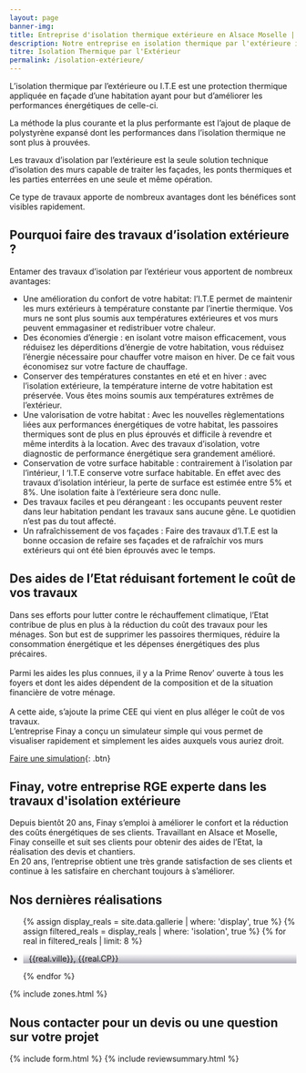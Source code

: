 ```yaml
---
layout: page
banner-img:
title: Entreprise d'isolation thermique extérieure en Alsace Moselle | Finay
description: Notre entreprise en isolation thermique par l'extérieure intervient sur tout le territoire du Bas-Rhin et de la Moselle
titre: Isolation Thermique par l'Extérieur
permalink: /isolation-extérieure/
---
```

L’isolation thermique par l’extérieure ou I.T.E est une protection thermique appliquée en façade d’une habitation ayant pour but d’améliorer les performances énergétiques de celle-ci.

La méthode la plus courante et la plus performante est l’ajout de plaque de polystyrène expansé dont les performances dans l’isolation thermique ne sont plus à prouvées.

Les travaux d’isolation par l’extérieure est la seule solution technique d’isolation des murs capable de traiter les façades, les ponts thermiques et les parties enterrées en une seule et même opération.

Ce type de travaux apporte de nombreux avantages dont les bénéfices sont visibles rapidement.

## Pourquoi faire des travaux d’isolation extérieure ?

Entamer des travaux d’isolation par l’extérieur vous apportent de nombreux avantages:

- Une amélioration du confort de votre habitat: l’I.T.E permet de maintenir les murs extérieurs à température constante par l’inertie thermique. Vos murs ne sont plus soumis aux températures extérieures et vos murs peuvent emmagasiner et redistribuer votre chaleur.
- Des économies d’énergie : en isolant votre maison efficacement, vous réduisez les déperditions d’énergie de votre habitation, vous réduisez l’énergie nécessaire pour chauffer votre maison en hiver. De ce fait vous économisez sur votre facture de chauffage.
- Conserver des températures constantes en eté et en hiver : avec l’isolation extérieure, la température interne de votre habitation est préservée. Vous êtes moins soumis aux températures extrêmes de l’extérieur.
- Une valorisation de votre habitat : Avec les nouvelles règlementations liées aux performances énergétiques de votre habitat, les passoires thermiques sont de plus en plus éprouvés et difficile à revendre et même interdits à la location. Avec des travaux d’isolation, votre diagnostic de performance énergétique sera grandement amélioré.
- Conservation de votre surface habitable : contrairement à l’isolation par l’intérieur, l ‘I.T.E conserve votre surface habitable. En effet avec des travaux d’isolation intérieur, la perte de surface est estimée entre 5% et 8%. Une isolation faite à l’extérieure sera donc nulle.
- Des travaux faciles et peu dérangeant : les occupants peuvent rester dans leur habitation pendant les travaux sans aucune gêne. Le quotidien n’est pas du tout affecté.
- Un rafraîchissement de vos façades : Faire des travaux d’I.T.E est la bonne occasion de refaire ses façades et de rafraîchir vos murs extérieurs qui ont été bien éprouvés avec le temps.

## Des aides de l’Etat réduisant fortement le coût de vos travaux
Dans ses efforts pour lutter contre le réchauffement climatique, l’Etat contribue de plus en plus à la réduction du coût des travaux pour les ménages. Son but est de supprimer les passoires thermiques, réduire la consommation énergétique et les dépenses énergétiques des plus précaires.\
\
Parmi les aides les plus connues, il y a la Prime Renov’ ouverte à tous les foyers et dont les aides dépendent de la composition et de la situation financière de votre ménage.\
\
A cette aide, s’ajoute  la prime CEE qui vient en plus alléger le coût de vos travaux.\
L’entreprise Finay a conçu un simulateur simple qui vous permet de visualiser rapidement et simplement les aides auxquels vous auriez droit.

[Faire une simulation](/simulateur-aide/){: .btn}


## Finay, votre entreprise RGE experte dans les travaux d'isolation extérieure
Depuis bientôt 20 ans, Finay s’emploi à améliorer le confort et la réduction des coûts énergétiques de ses clients. Travaillant en Alsace et Moselle, Finay conseille et suit ses clients pour obtenir des aides de l’Etat, la réalisation des devis et chantiers.\
En 20 ans, l’entreprise obtient une très grande satisfaction de ses clients et continue à les satisfaire en cherchant toujours à s’améliorer.


<h2 class="left">Nos dernières réalisations</h2>
<section class="inside">
  <ul class="grid four">
    {% assign display_reals = site.data.gallerie | where: 'display', true %}
    {% assign filtered_reals = display_reals | where: 'isolation', true %}
    {% for real in filtered_reals | limit: 8 %}
      <li class="item-grid realisation" onclick="closebox()" style="background-image: linear-gradient(0deg, rgba(2,0,36,0.3197872899159664) 0%, rgba(255,255,255,0) 100%),url(../assets/images/realisations/{{real.img}});" data-image="{{real.img}}" data-ville="{{real.ville}}" data-cp="{{real.CP}}">
        <img src="../assets/images/realisations/{{real.img}}" alt="travaux de rénovation de façade à {{real.ville}}" style="display: none;">
        <p><img src="../assets/images/icones/map-marker.png" width="10">{{real.ville}}, {{real.CP}}</p>
      </li>
    {% endfor %}
  </ul>
</section>
{% include zones.html %}
<h2 class="left">Nous contacter pour un devis ou une question sur votre projet</h2>
{% include form.html %}
{% include reviewsummary.html %}

